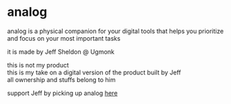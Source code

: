# analog

analog is a physical companion for your digital tools that helps you prioritize and focus on your most important tasks

it is made by Jeff Sheldon @ Ugmonk

this is not my product <br />
this is my take on a digital version of the product built by Jeff <br />
all ownership and stuffs belong to him <br />

support Jeff by picking up analog <a href="https://www.kickstarter.com/projects/ugmonk/analog-the-simplest-productivity-system">here</a>
